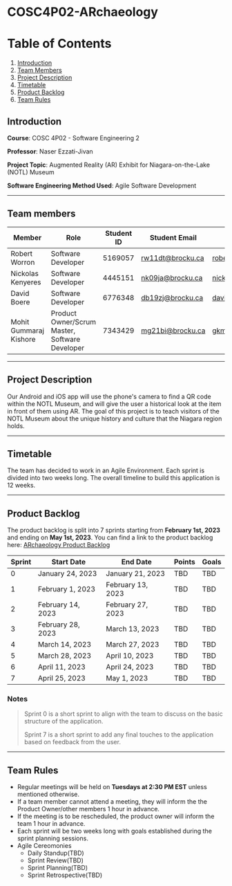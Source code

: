 # COSC4P02-ARchaeology

# Table of Contents
1. [Introduction](#introduction)
2. [Team Members](#team-members)
3. [Project Description](project-desctiption)
4. [Timetable](#timetable)
5. [Product Backlog](#product-backlog)
6. [Team Rules](#team-rules)


## Introduction
**Course**: COSC 4P02 - Software Engineering 2

**Professor**: Naser Ezzati-Jivan

**Project Topic**: Augmented Reality (AR) Exhibit for Niagara-on-the-Lake (NOTL) Museum

**Software Engineering Method Used**: Agile Software Development

---
## Team members
| Member  | Role  | Student ID  | Student Email | GitHub Email |
|---|---|---|---|---|
| Robert Worron  | Software Developer  | 5169057  |  rw11dt@brocku.ca | robertworron@hotmail.com |
| Nickolas Kenyeres  | Software Developer  | 4445151  | nk09ja@brocku.ca | nickolas@knicklabs.com |
| David Boere  | Software Developer  | 6776348  | db19zj@brocku.ca | davideboere@gmail.com |
| Mohit Gummaraj Kishore  | Product Owner/Scrum Master, Software Developer  | 7343429  | mg21bi@brocku.ca | gkmohit@gmail.com |

---

## Project Description

Our Android and iOS app will use the phone's camera to find a QR code within the NOTL Museum, and will give the user a historical look at the item in front of them using AR. 
The goal of this project is to teach visitors of the NOTL Museum about the unique history and culture that the Niagara region holds.

---

## Timetable

The team has decided to work in an Agile Environment. Each sprint is divided into two weeks long. 
The overall timeline to build this application is 12 weeks.

---

## Product Backlog
The product backlog is split into 7 sprints starting from **February 1st, 2023** and ending on **May 1st, 2023**. 
You can find a link to the product backlog here: [ARchaeology Product Backlog](https://tasks.office.com/brocku.onmicrosoft.com/en-US/Home/Planner/#/plantaskboard?groupId=1781306b-e14a-4f04-8943-1b76f53d8cf0&planId=93-I37y8w0W_QMFTfxsMe2QABqhA)

| Sprint | Start Date | End Date | Points | Goals |
|---|---|---|---|---|
| 0 | January 24, 2023| January 21, 2023 | TBD | TBD |
| 1 | February 1, 2023| February 13, 2023 | TBD | TBD |
| 2 | February 14, 2023| February 27, 2023 | TBD | TBD |
| 3 | February 28, 2023| March 13, 2023 | TBD | TBD |
| 4 | March 14, 2023| March 27, 2023 | TBD | TBD |
| 5 | March 28, 2023| April 10, 2023 | TBD | TBD |
| 6 | April 11, 2023| April 24, 2023 | TBD | TBD |
| 7 | April 25, 2023| May 1, 2023 | TBD | TBD |

### Notes
> Sprint 0 is a short sprint to align with the team to discuss on the basic structure of the application. 
>
> Sprint 7 is a short sprint to add any final touches to the application based on feedback from the user.
--- 

## Team Rules
- Regular meetings will be held on **Tuesdays at 2:30 PM EST** unless mentioned otherwise. 
- If a team member cannot attend a meeting, they will inform the the Product Owner/other members 1 hour in advance.
- If the meeting is to be rescheduled, the product owner will inform the team 1 hour in advance.
- Each sprint will be two weeks long with goals established during the sprint planning sessions. 
- Agile Cereomonies 
  -  Daily Standup(TBD)
  -  Sprint Review(TBD)
  -  Sprint Planning(TBD)
  -  Sprint Retrospective(TBD)
